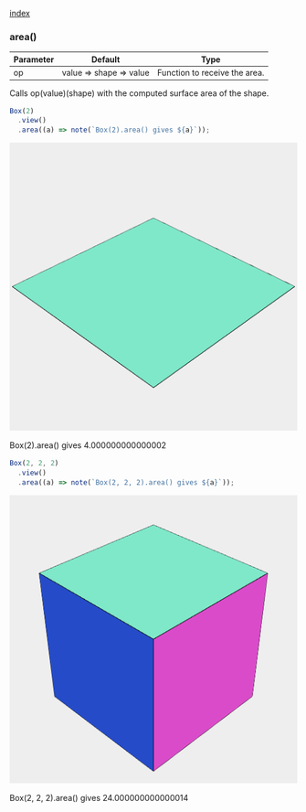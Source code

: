 [index](../../nb/api/index.md)
### area()
Parameter|Default|Type
---|---|---
op|value => shape => value|Function to receive the area.

Calls op(value)(shape) with the computed surface area of the shape.

```JavaScript
Box(2)
  .view()
  .area((a) => note(`Box(2).area() gives ${a}`));
```

![Image](area.md.0.png)

Box(2).area() gives 4.000000000000002

```JavaScript
Box(2, 2, 2)
  .view()
  .area((a) => note(`Box(2, 2, 2).area() gives ${a}`));
```

![Image](area.md.1.png)

Box(2, 2, 2).area() gives 24.000000000000014
